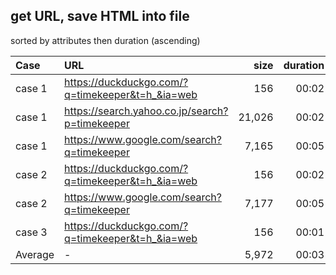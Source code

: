 ## get URL, save HTML into file

sorted by attributes then duration (ascending)

|Case|URL|size|duration|graph|
|:----|:----|----:|----:|:----|
|case 1|https://duckduckgo.com/?q=timekeeper&t=h_&ia=web|156|00:02|`#`|
|case 1|https://search.yahoo.co.jp/search?p=timekeeper|21,026|00:02|`#`|
|case 1|https://www.google.com/search?q=timekeeper|7,165|00:05|`#`|
|case 2|https://duckduckgo.com/?q=timekeeper&t=h_&ia=web|156|00:02|`#`|
|case 2|https://www.google.com/search?q=timekeeper|7,177|00:05|`#`|
|case 3|https://duckduckgo.com/?q=timekeeper&t=h_&ia=web|156|00:01|`#`|
|Average|-|5,972|00:03| |

